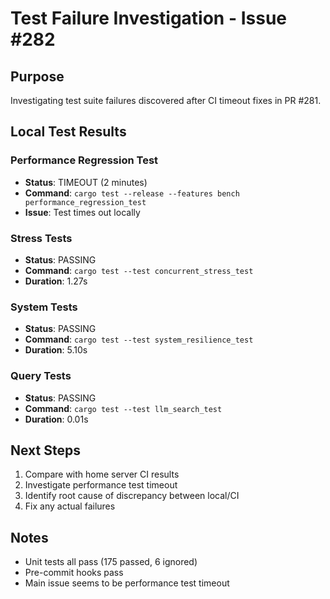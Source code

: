 # Test Failure Investigation - Issue #282

## Purpose
Investigating test suite failures discovered after CI timeout fixes in PR #281.

## Local Test Results

### Performance Regression Test
- **Status**: TIMEOUT (2 minutes)
- **Command**: `cargo test --release --features bench performance_regression_test`
- **Issue**: Test times out locally

### Stress Tests  
- **Status**: PASSING
- **Command**: `cargo test --test concurrent_stress_test`
- **Duration**: 1.27s

### System Tests
- **Status**: PASSING  
- **Command**: `cargo test --test system_resilience_test`
- **Duration**: 5.10s

### Query Tests
- **Status**: PASSING
- **Command**: `cargo test --test llm_search_test`
- **Duration**: 0.01s

## Next Steps
1. Compare with home server CI results
2. Investigate performance test timeout
3. Identify root cause of discrepancy between local/CI
4. Fix any actual failures

## Notes
- Unit tests all pass (175 passed, 6 ignored)
- Pre-commit hooks pass
- Main issue seems to be performance test timeout